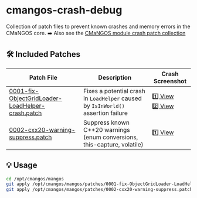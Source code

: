 # cmangos-crash-debug

Collection of patch files to prevent known crashes and memory errors in the CMaNGOS core.
➡️ Also see the [CMaNGOS module crash patch collection](https://github.com/maxxbox81/cmangos-crash-module-debug)

## 🛠️ Included Patches

| Patch File | Description | Crash Screenshot |
|------------|-------------|------------------|
| [0001-fix-ObjectGridLoader-LoadHelper-crash.patch](0001-fix-ObjectGridLoader-LoadHelper-crash.patch) | Fixes a potential crash in `LoadHelper` caused by `IsInWorld()` assertion failure | [1️⃣ View](images/001_1_Objektgridloadererror.png)<br>[2️⃣ View](images/001_2_Objektgridloadererror.png) |
| [0002-cxx20-warning-suppress.patch](0002-cxx20-warning-suppress.patch) | Suppress known C++20 warnings (enum conversions, this-capture, volatile) | [1️⃣ View](images/0002_cxx20-warning-supress.png)<br> |

## 💡 Usage

```bash
cd /opt/cmangos/mangos
git apply /opt/cmangos/mangos/patches/0001-fix-ObjectGridLoader-LoadHelper-crash.patch
git apply /opt/cmangos/mangos/patches/0002-cxx20-warning-suppress.patch
